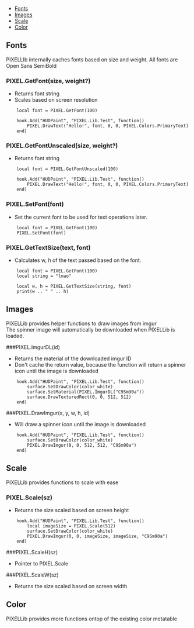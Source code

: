 - [Fonts](#fonts)
- [Images](#images)
- [Scale](#scale)
- [Color](#color)

<a name="fonts"></a>
## Fonts
PIXELLIb internally caches fonts based on size and weight. All fonts are Open Sans SemiBold

### PIXEL.GetFont(size, weight?)
 - Returns font string
 - Scales based on screen resolution
```php.line-numbers lua
    local font = PIXEL.GetFont(100)

    hook.Add("HUDPaint", "PIXEL.Lib.Test", function() 
        PIXEL.DrawText("Hello!", font, 0, 0, PIXEL.Colors.PrimaryText)
    end)
```

### PIXEL.GetFontUnscaled(size, weight?)
- Returns font string
```php.line-numbers lua
    local font = PIXEL.GetFontUnscaled(100)

    hook.Add("HUDPaint", "PIXEL.Lib.Test", function() 
        PIXEL.DrawText("Hello!", font, 0, 0, PIXEL.Colors.PrimaryText)
    end)
```

### PIXEL.SetFont(font)
- Set the current font to be used for text operations later.
```php.line-numbers lua
    local font = PIXEL.GetFont(100)
    PIXEL.SetFont(font)
```

### PIXEL.GetTextSize(text, font)
- Calculates w, h of the text passed based on the font.
```php.line-numbers lua
    local font = PIXEL.GetFont(100)
    local string = "lmao"

    local w, h = PIXEL.GetTextSize(string, font)
    print(w .. " " .. h)
```

<a name="images"></a>
## Images
PIXELLib provides helper functions to draw images from imgur<br/>
The spinner image will automatically be downloaded when PIXELLib is loaded.

###PIXEL.ImgurDL(id)
- Returns the material of the downloaded imgur ID
- Don't cache the return value, because the function will return a spinner icon until the image is downloaded
```php.line-numbers lua
    hook.Add("HUDPaint", "PIXEL.Lib.Test", function() 
        surface.SetDrawColor(color_white)
        surface.SetMaterial(PIXEL.ImgurDL("C9Sm90a"))
        surface.DrawTexturedRect(0, 0, 512, 512)
    end)
```

###PIXEL.DrawImgur(x, y, w, h, id)
- Will draw a spinner icon until the image is downloaded
```php.line-numbers lua
    hook.Add("HUDPaint", "PIXEL.Lib.Test", function()
        surface.SetDrawColor(color_white)
        PIXEL.DrawImgur(0, 0, 512, 512, "C9Sm90a")
    end)
```

<a name="scale"></a>
## Scale
PIXELLib provides functions to scale with ease

### PIXEL.Scale(sz)
- Returns the size scaled based on screen height
```php.line-numbers lua
    hook.Add("HUDPaint", "PIXEL.Lib.Test", function()
        local imageSize = PIXEL.Scale(512)
        surface.SetDrawColor(color_white)
        PIXEL.DrawImgur(0, 0, imageSize, imageSize, "C9Sm90a")
    end)
```

###PIXEL.ScaleH(sz)
- Pointer to PIXEL.Scale

###PIXEL.ScaleW(sz)
- Returns the size scaled based on screen width

<a name="color"></a>
## Color
PIXELLib provides more functions ontop of the existing color metatable

